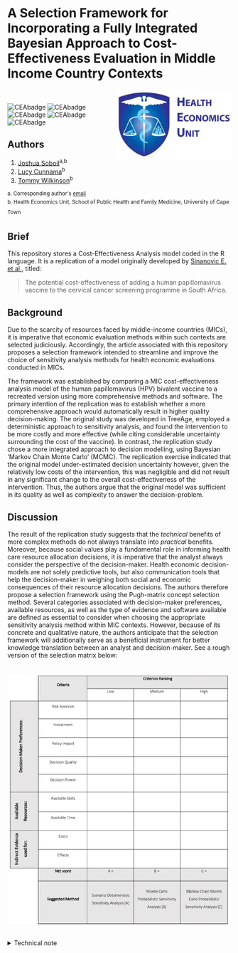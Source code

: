 # A Selection Framework for Incorporating a Fully Integrated Bayesian Approach to Cost-Effectiveness Evaluation in Middle Income Country Contexts


<img src="misc/logo.jpg" width="260" align="right" />
<br/>

![CEAbadge](https://img.shields.io/github/issues/jSoboil/Dissertation)
![CEAbadge](https://img.shields.io/github/last-commit/jSoboil/Dissertation)
![CEAbadge](https://img.shields.io/github/license/jSoboil/Dissertation?label=license)
![CEAbadge](https://img.shields.io/badge/R-v4.0.0+-blue)
![CEAbadge](https://img.shields.io/badge/JAGS-v4.3.0-blue)


## Authors
1. [Joshua Soboil](https://orcid.org/0000-0003-1362-8465)<sup>a,b</sup>
2. [Lucy Cunnama](https://orcid.org/0000-0003-2134-4905)<sup>b</sup>
3. [Tommy Wilkinson](https://orcid.org/0000-0003-0806-2196)<sup>b</sup>

<sup>a. Corresponding author's [email](mailto:soboil.joshua@gmail.com) <br/>
b. Health Economics Unit, School of Public Health and Family Medicine, University of Cape Town<sup>
<br/>

## Brief
This repository stores a Cost-Effectiveness Analysis model coded in the R language. It is a replication of a model originally developed by [Sinanovic E. et al.](https://doi.org/10.1016/j.vaccine.2009.08.004), titled:

>The potential cost-effectiveness of adding a human papillomavirus vaccine to the cervical cancer screening programme in South Africa.

## Background
Due to the scarcity of resources faced by middle-income countries (MICs), it is imperative that economic evaluation methods within such contexts are selected judiciously. Accordingly, the article associated with this repository proposes a selection framework intended to streamline and improve the choice of sensitivity analysis methods for health economic evaluations conducted in MICs.

The framework was established by comparing a MIC cost-effectiveness analysis model of the human papillomavirus (HPV) bivalent vaccine to a recreated version using more comprehensive methods and software. The primary intention of the replication was to establish whether a more comprehensive approach would automatically result in higher quality decision-making. The original study was developed in TreeAge, employed a deterministic approach to sensitivity analysis, and found the intervention to be more costly and more effective (while citing considerable uncertainty surrounding the cost of the vaccine). In contrast, the replication study chose a more integrated approach to decision modelling, using Bayesian ‘Markov Chain Monte Carlo’ (MCMC). The replication exercise indicated that the original model under-estimated decision uncertainty however, given the relatively low costs of the intervention, this was negligible and did not result in any significant change to the overall cost-effectiveness of the intervention. Thus, the authors argue that the original model was sufficient in its quality as well as complexity to answer the decision-problem.


## Discussion
The result of the replication study suggests that the *technical* benefits of more complex methods do not always translate into *practical* benefits. Moreover, because social values play a fundamental role in informing health care resource allocation decisions, it is imperative that the analyst always consider the perspective of the decision-maker. Health economic decision-models are not solely predictive tools, but also communication tools that help the decision-maker in weighing both social and economic consequences of their resource allocation decisions. The authors therefore propose a selection framework using the Pugh-matrix concept selection method. Several categories associated with decision-maker preferences, available resources, as well as the type of evidence and software available are defined as essential to consider when choosing the appropriate sensitivity analysis method within MIC contexts. However, because of its concrete and qualitative nature, the authors anticipate that the selection framework will additionally serve as a beneficial instrument for better knowledge translation between an analyst and decision-maker. See a rough version of the selection matrix below:
<br/>
<br/>
<br/>
<img src="figs/Pugh_matrix.png" width="555" style="float: centre" />
<br/>
<br/>

<details>
<summary>Technical note</summary>
Before running the model, ensure that the local working directory is set to the location of the .Rproj folder saved on your computer. In RStudio, the easiest way to select the local directory path is by pressing Ctrl + Shift + H.

The coding style throughout the model follows the framework proposed by [Alarid-Escudero F. et al.](https://doi.org/10.1007/s40273-019-00837-x) titled:

>A Need for Change! A Coding Framework for Improving Transparency in Decision Modeling. 

<br/>